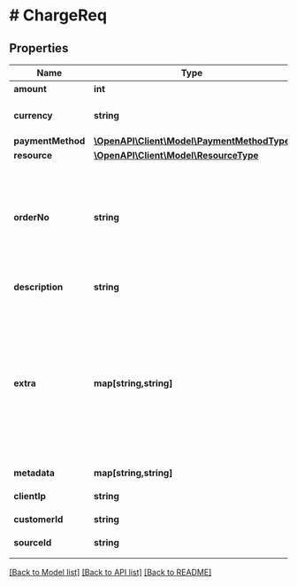 # # ChargeReq

## Properties

Name | Type | Description | Notes
------------ | ------------- | ------------- | -------------
**amount** | **int** | 金額 | 
**currency** | **string** | 通貨コード (ISO_4217) | [optional] [default to 'JPY']
**paymentMethod** | [**\OpenAPI\Client\Model\PaymentMethodType**](PaymentMethodType.md) |  | 
**resource** | [**\OpenAPI\Client\Model\ResourceType**](ResourceType.md) |  | [optional] 
**orderNo** | **string** | お客様側のシステムオーダーNo（例：注文番号、決済IDなど） 最大桁数は20桁です。 | 
**description** | **string** | 決済に関する説明 | [optional] 
**extra** | **map[string,string]** | 決済に関する追加情報がある場合に利用します。具体的設定情報は「開発ガイド-&gt;決済Extra情報設定」を参照してください。 | [optional] 
**metadata** | **map[string,string]** | メタデータ | [optional] 
**clientIp** | **string** | Client IP アドレス | [optional] 
**customerId** | **string** | カスタマID | [optional] 
**sourceId** | **string** | カスタマソースID | [optional] 

[[Back to Model list]](../../README.md#documentation-for-models) [[Back to API list]](../../README.md#documentation-for-api-endpoints) [[Back to README]](../../README.md)


